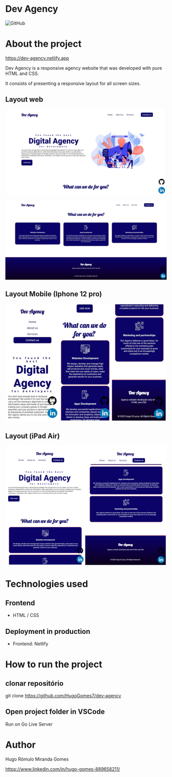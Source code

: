 # Dev Agency
![GitHub](https://img.shields.io/github/license/HugoGomes7/dev-agency)

# About the project

https://dev-agency.netlify.app

Dev Agency is a responsive agency website that was developed with pure HTML and CSS.

It consists of presenting a responsive layout for all screen sizes.

## Layout web 
![Web 1](https://github.com/HugoGomes7/dev-agency/blob/main/assets/home%20screen.jpg)

![Web 2](https://github.com/HugoGomes7/dev-agency/blob/main/assets/home%20screen%202.jpg)

## Layout Mobile (Iphone 12 pro)
![Mobile](https://github.com/HugoGomes7/dev-agency/blob/main/assets/mobile%20version.jpg)

## Layout (iPad Air)
![iPad](https://github.com/HugoGomes7/dev-agency/blob/main/assets/ipad%20version.jpg)

# Technologies used
## Frontend
- HTML / CSS

## Deployment in production
- Frontend: Netlify

# How to run the project
## clonar repositório
git clone https://github.com/HugoGomes7/dev-agency

## Open project folder in VSCode
Run on Go Live Server 

# Author
Hugo Rômulo Miranda Gomes

https://www.linkedin.com/in/hugo-gomes-889658211/
